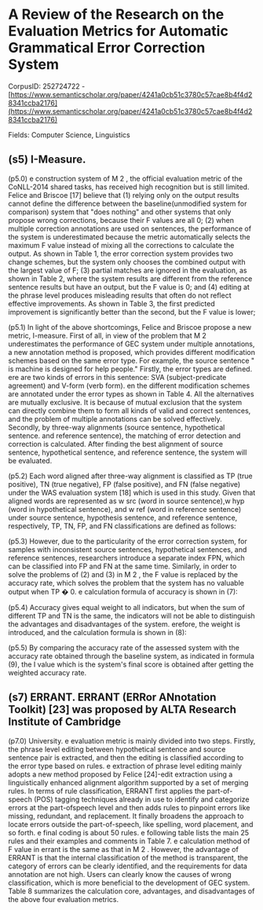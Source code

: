 # A Review of the Research on the Evaluation Metrics for Automatic Grammatical Error Correction System

CorpusID: 252724722 - [https://www.semanticscholar.org/paper/4241a0cb51c3780c57cae8b4f4d28341ccba2176](https://www.semanticscholar.org/paper/4241a0cb51c3780c57cae8b4f4d28341ccba2176)

Fields: Computer Science, Linguistics

## (s5) I-Measure.
(p5.0) e construction system of M 2 , the official evaluation metric of the CoNLL-2014 shared tasks, has received high recognition but is still limited. Felice and Briscoe [17] believe that (1) relying only on the output results cannot define the difference between the baseline(unmodified system for comparison) system that "does nothing" and other systems that only propose wrong corrections, because their F values are all 0; (2) when multiple correction annotations are used on sentences, the performance of the system is underestimated because the metric automatically selects the maximum F value instead of mixing all the corrections to calculate the output. As shown in Table 1, the error correction system provides two change schemes, but the system only chooses the combined output with the largest value of F; (3) partial matches are ignored in the evaluation, as shown in Table 2, where the system results are different from the reference sentence results but have an output, but the F value is 0; and (4) editing at the phrase level produces misleading results that often do not reflect effective improvements. As shown in Table 3, the first predicted improvement is significantly better than the second, but the F value is lower;

(p5.1) In light of the above shortcomings, Felice and Briscoe propose a new metric, I-measure. First of all, in view of the problem that M 2 underestimates the performance of GEC system under multiple annotations, a new annotation method is proposed, which provides different modification schemes based on the same error type. For example, the source sentence " is machine is designed for help people." Firstly, the error types are defined. ere are two kinds of errors in this sentence: SVA (subject-predicate agreement) and V-form (verb form). en the different modification schemes are annotated under the error types as shown in Table 4. All the alternatives are mutually exclusive. It is because of mutual exclusion that the system can directly combine them to form all kinds of valid and correct sentences, and the problem of multiple annotations can be solved effectively. Secondly, by three-way alignments (source sentence, hypothetical sentence. and reference sentence), the matching of error detection and correction is calculated. After finding the best alignment of source sentence, hypothetical sentence, and reference sentence, the system will be evaluated.

(p5.2) Each word aligned after three-way alignment is classified as TP (true positive), TN (true negative), FP (false positive), and FN (false negative) under the WAS evaluation system [18] which is used in this study. Given that aligned words are represented as w src (word in source sentence),w hyp (word in hypothetical sentence), and w ref (word in reference sentence) under source sentence, hypothesis sentence, and reference sentence, respectively, TP, TN, FP, and FN classifications are defined as follows:

(p5.3) However, due to the particularity of the error correction system, for samples with inconsistent source sentences, hypothetical sentences, and reference sentences, researchers introduce a separate index FPN, which can be classified into FP and FN at the same time. Similarly, in order to solve the problems of (2) and (3) in M 2 , the F value is replaced by the accuracy rate, which solves the problem that the system has no valuable output when TP � 0. e calculation formula of accuracy is shown in (7):

(p5.4) Accuracy gives equal weight to all indicators, but when the sum of different TP and TN is the same, the indicators will not be able to distinguish the advantages and disadvantages of the system. erefore, the weight is introduced, and the calculation formula is shown in (8):

(p5.5) By comparing the accuracy rate of the assessed system with the accuracy rate obtained through the baseline system, as indicated in formula (9), the I value which is the system's final score is obtained after getting the weighted accuracy rate.
## (s7) ERRANT. ERRANT (ERRor ANnotation Toolkit) [23] was proposed by ALTA Research Institute of Cambridge
(p7.0) University. e evaluation metric is mainly divided into two steps. Firstly, the phrase level editing between hypothetical sentence and source sentence pair is extracted, and then the editing is classified according to the error type based on rules. e extraction of phrase level editing mainly adopts a new method proposed by Felice [24]-edit extraction using a linguistically enhanced alignment algorithm supported by a set of merging rules. In terms of rule classification, ERRANT first applies the part-of-speech (POS) tagging techniques already in use to identify and categorize errors at the part-ofspeech level and then adds rules to pinpoint errors like missing, redundant, and replacement. It finally broadens the approach to locate errors outside the part-of-speech, like spelling, word placement, and so forth. e final coding is about 50 rules. e following table lists the main 25 rules and  their examples and comments in Table 7. e calculation method of F value in errant is the same as that in M 2 . However, the advantage of ERRANT is that the internal classification of the method is transparent, the category of errors can be clearly identified, and the requirements for data annotation are not high. Users can clearly know the causes of wrong classification, which is more beneficial to the development of GEC system. Table 8 summarizes the calculation core, advantages, and disadvantages of the above four evaluation metrics.
